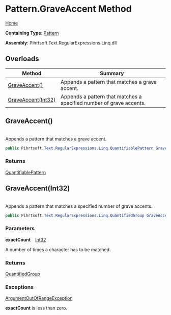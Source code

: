 # Pattern\.GraveAccent Method

[Home](../../../../../../README.md)

**Containing Type**: [Pattern](../README.md)

**Assembly**: Pihrtsoft\.Text\.RegularExpressions\.Linq\.dll

## Overloads

| Method | Summary |
| ------ | ------- |
| [GraveAccent()](#Pihrtsoft_Text_RegularExpressions_Linq_Pattern_GraveAccent) | Appends a pattern that matches a grave accent\. |
| [GraveAccent(Int32)](#Pihrtsoft_Text_RegularExpressions_Linq_Pattern_GraveAccent_System_Int32_) | Appends a pattern that matches a specified number of grave accents\. |

## GraveAccent\(\) <a id="Pihrtsoft_Text_RegularExpressions_Linq_Pattern_GraveAccent"></a>

\
Appends a pattern that matches a grave accent\.

```csharp
public Pihrtsoft.Text.RegularExpressions.Linq.QuantifiablePattern GraveAccent()
```

### Returns

[QuantifiablePattern](../../QuantifiablePattern/README.md)

## GraveAccent\(Int32\) <a id="Pihrtsoft_Text_RegularExpressions_Linq_Pattern_GraveAccent_System_Int32_"></a>

\
Appends a pattern that matches a specified number of grave accents\.

```csharp
public Pihrtsoft.Text.RegularExpressions.Linq.QuantifiedGroup GraveAccent(int exactCount)
```

### Parameters

**exactCount** &ensp; [Int32](https://docs.microsoft.com/en-us/dotnet/api/system.int32)

A number of times a character has to be matched\.

### Returns

[QuantifiedGroup](../../QuantifiedGroup/README.md)

### Exceptions

[ArgumentOutOfRangeException](https://docs.microsoft.com/en-us/dotnet/api/system.argumentoutofrangeexception)

**exactCount** is less than zero\.

